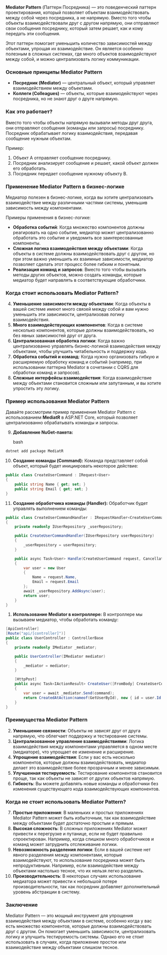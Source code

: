 **Mediator Pattern** (Паттерн Посредника) — это поведенческий паттерн проектирования, который позволяет объектам взаимодействовать между собой через посредника, а не напрямую. Вместо того чтобы объекты взаимодействовали друг с другом напрямую, они отправляют свои сообщения посреднику, который затем решает, как и кому передать эти сообщения.

Этот паттерн помогает уменьшить количество зависимостей между объектами, упрощая их взаимодействие. Он является особенно полезным в сложных системах, где много объектов взаимодействуют между собой, и можно централизовать логику коммуникации.

### Основные принципы Mediator Pattern

- **Посредник (Mediator)** — центральный объект, который управляет взаимодействием между объектами.
- **Коллеги (Colleagues)** — объекты, которые взаимодействуют через посредника, но не знают друг о друге напрямую.

### Как это работает?

Вместо того чтобы объекты напрямую вызывали методы друг друга, они отправляют сообщения (команды или запросы) посреднику. Посредник обрабатывает логику взаимодействия, передавая сообщение нужным объектам.

Пример:

1. Объект A отправляет сообщение посреднику.
2. Посредник анализирует сообщение и решает, какой объект должен его обработать.
3. Посредник передает сообщение нужному объекту B.

### Применение Mediator Pattern в бизнес-логике

Медиатор полезен в бизнес-логике, когда вы хотите централизовать взаимодействие между различными частями системы, уменьшив зависимость между компонентами.

Примеры применения в бизнес-логике:

- **Обработка событий**: Когда множество компонентов должны реагировать на одно событие, медиатор может централизованно обработать это событие и уведомить все заинтересованные компоненты.
- **Сложная логика взаимодействия между объектами**: Когда объекты в системе должны взаимодействовать друг с другом, но при этом важно уменьшить их взаимные зависимости, медиатор позволяет сделать этот процесс более гибким и понятным.
- **Реализация команд и запросов**: Вместо того чтобы вызывать методы других объектов, можно создать команды, которые медиатор будет направлять в соответствующие обработчики.

### Когда стоит использовать Mediator Pattern?

4. **Уменьшение зависимости между объектами**: Когда объекты в вашей системе имеют много связей между собой и вам нужно уменьшить эти зависимости, централизовав логику взаимодействия.
5. **Много взаимодействующих компонентов**: Когда в системе несколько компонентов, которые должны взаимодействовать, но без явных зависимостей друг от друга.
6. **Централизованная обработка логики**: Когда важно централизованно управлять бизнес-логикой взаимодействия между объектами, чтобы улучшить читабельность и поддержку кода.
7. **Обработка событий и команд**: Когда нужно организовать гибкую и расширяемую обработку команд и событий (например, при использовании паттерна Mediator в сочетании с CQRS для обработки команд и запросов).
8. **Сложные интерфейсы взаимодействия**: Когда взаимодействие между объектами становится сложным или запутанным, и вы хотите упростить эту логику.

### Пример использования Mediator Pattern

Давайте рассмотрим пример применения Mediator Pattern с использованием **MediatR** в ASP.NET Core, который позволяет централизованно обрабатывать команды и запросы.

9. **Добавление NuGet-пакета:**
    
    bash
    
```sh
dotnet add package MediatR

```
    
10. **Создание команды (Command):** Команда представляет собой объект, который будет инициировать некоторое действие:
    
```C#
public class CreateUserCommand : IRequest<User>
{
    public string Name { get; set; }
    public string Email { get; set; }
}

```
    
11. **Создание обработчика команды (Handler):** Обработчик будет управлять выполнением команды:
    
```C#
public class CreateUserCommandHandler : IRequestHandler<CreateUserCommand, User>
{
    private readonly IUserRepository _userRepository;

    public CreateUserCommandHandler(IUserRepository userRepository)
    {
        _userRepository = userRepository;
    }

    public async Task<User> Handle(CreateUserCommand request, CancellationToken cancellationToken)
    {
        var user = new User
        {
            Name = request.Name,
            Email = request.Email
        };
        await _userRepository.AddAsync(user);
        return user;
    }
}

```
1. **Использование Mediator в контроллере:** В контроллере мы вызываем медиатор, чтобы обработать команду:
    
```C#
[ApiController]
[Route("api/[controller]")]
public class UserController : ControllerBase
{
    private readonly IMediator _mediator;

    public UserController(IMediator mediator)
    {
        _mediator = mediator;
    }

    [HttpPost]
    public async Task<IActionResult> CreateUser([FromBody] CreateUserCommand command)
    {
        var user = await _mediator.Send(command);
        return CreatedAtAction(nameof(GetUserById), new { id = user.Id }, user);
    }
}

```

### Преимущества Mediator Pattern

2. **Уменьшение связности**: Объекты не зависят друг от друга напрямую, что облегчает поддержку и тестирование системы.
3. **Централизованное управление взаимодействиями**: Логика взаимодействия между компонентами управляется в одном месте (медиаторе), что упрощает ее изменение и расширение.
4. **Упрощение взаимодействия**: Если у вас есть несколько компонентов, которые должны взаимодействовать, медиатор делает это взаимодействие более прозрачным и менее зависимым.
5. **Улучшенная тестируемость**: Тестирование компонентов становится проще, так как объекты не зависят от других объектов напрямую.
6. **Гибкость**: Вы можете добавлять новые команды и обработчики без изменения существующего кода взаимодействующих компонентов.

### Когда не стоит использовать Mediator Pattern?

7. **Простые приложения**: В маленьких и простых приложениях Mediator Pattern может быть избыточным, так как взаимодействие между объектами будет достаточно простым и прямым.
8. **Высокая сложность**: В сложных приложениях Mediator может привести к перегрузке и путанице, если не будет правильно спроектирован. Например, когда слишком много обработчиков и команд может затруднить отслеживание логики.
9. **Невозможность разделения логики**: Если в вашей системе нет явного разделения между компонентами, которые взаимодействуют, то использование посредника может быть непродуктивным. Например, если взаимодействие между объектами настолько тесное, что их нельзя легко разделить.
10. **Производительность**: В некоторых случаях использование медиатора может привести к небольшой потере производительности, так как посредник добавляет дополнительный уровень абстракции в систему.

### Заключение

Mediator Pattern — это мощный инструмент для упрощения взаимодействия между объектами в системе, особенно когда у вас есть множество компонентов, которые должны взаимодействовать друг с другом. Он помогает уменьшить зависимости, централизовать логику и улучшить тестируемость системы. Однако его не стоит использовать в случаях, когда приложение простое или взаимодействие между объектами слишком тесное.